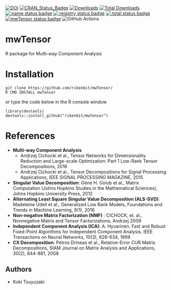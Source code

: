 [![DOI](https://zenodo.org/badge/381632949.svg)](https://zenodo.org/badge/latestdoi/381632949)
[![CRAN_Status_Badge](http://www.r-pkg.org/badges/version/mwTensor)](
https://cran.r-project.org/package=mwTensor)
[![Downloads](https://cranlogs.r-pkg.org/badges/mwTensor)](https://CRAN.R-project.org/package=mwTensor)
[![Total Downloads](https://cranlogs.r-pkg.org/badges/grand-total/mwTensor?color=orange)](https://CRAN.R-project.org/package=mwTensor)
[![:name status badge](https://rikenbit.r-universe.dev/badges/:name)](https://rikenbit.r-universe.dev)
[![:registry status badge](https://rikenbit.r-universe.dev/badges/:registry)](https://rikenbit.r-universe.dev)
[![:total status badge](https://rikenbit.r-universe.dev/badges/:total)](https://rikenbit.r-universe.dev)
[![mwTensor status badge](https://rikenbit.r-universe.dev/badges/mwTensor)](https://rikenbit.r-universe.dev)
![GitHub Actions](https://github.com/rikenbit/mwTensor/actions/workflows/build_test_push.yml/badge.svg)

# mwTensor
R package for Multi-way Component Analysis

Installation
======
~~~~
git clone https://github.com/rikenbit/mwTensor/
R CMD INSTALL mwTensor
~~~~

or type the code below in the R console window

~~~~
library(devtools)
devtools::install_github("rikenbit/mwTensor")
~~~~

References
======
- **Multi-way Component Analysis**
  - Andrzej Cichocki et al., Tensor Networks for Dimensionality Reduction and Large-scale Optimization: Part 1 Low-Rank Tensor Decompositions, 2016
  - Andrzej Cichocki et al., Tensor Decompositions for Signal Processing Applications, IEEE SIGNAL PROCESSING MAGAZINE, 2015
- **Singular Value Decomposition**: Gene H. Golub et al., Matrix Computation (Johns Hopkins Studies in the Mathematical Sciences), Johns Hopkins University Press, 2012
- **Alternating Least Square Singular Value Decomposition (ALS-SVD)**: Madeleine Udell et al., Generalized Low Rank Models, Foundations and Trends in Machine Learning, 9(1), 2016
- **Non-negative Matrix Factorization (NMF)** : CICHOCK, et. al., Nonnegative Matrix and Tensor Factorizations, Andrzej 2009
- **Independent Component Analysis (ICA)**: A. Hyvarinen. Fast and Robust Fixed-Point Algorithms for Independent Component Analysis. IEEE Transactions on Neural Networks, 10(3), 626-634, 1999
- **CX Decomposition**: Petros Drineas et al., Relative-Error CUR Matrix Decompositions, SIAM Journal on Matrix Analysis and Applications, 30(2), 844-881, 2008

## Authors
- Koki Tsuyuzaki
